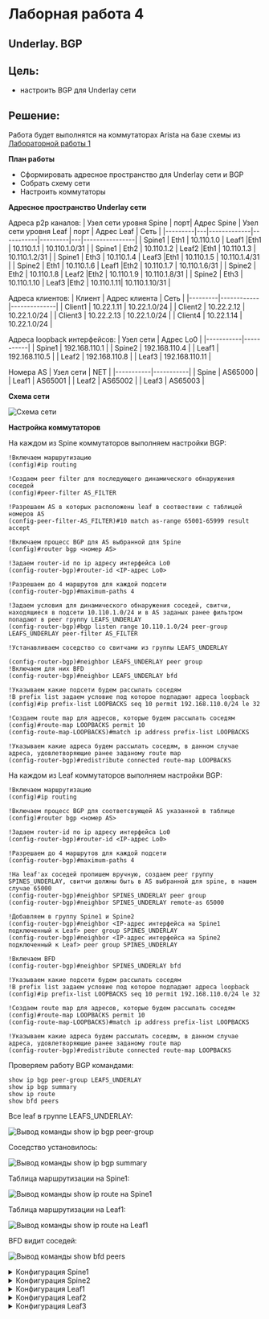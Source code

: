 # Лаборная работа 4
## **Underlay. BGP**
## Цель:

* настроить BGP для Underlay сети

 ## Решение:
 Работа будет выполнятся на коммутаторах Arista на базе схемы из [Лабораторной работы 1](../lab1/)

 **План работы**
 
 * Сформировать адресное пространство для Underlay сети и BGP
 * Собрать схему сети
 * Настроить коммутаторы

 **Адресное пространство Underlay сети**

 Адреса p2p каналов:
|  Узел сети уровня Spine | порт| Адрес Spine    | Узел сети уровня Leaf | порт | Адрес Leaf     | Сеть           |
|---------|---|-------------|-----------|---------|---|----------------|
| Spine1 | Eth1   | 10.110.1.0  | Leaf1 |Eth1    | 10.110.1.1 | 10.110.1.0/31  |
| Spine1 | Eth2   | 10.110.1.2  | Leaf2 |Eth1    | 10.110.1.3 | 10.110.1.2/31  |
| Spine1 | Eth3   | 10.110.1.4  | Leaf3 |Eth1    | 10.110.1.5 | 10.110.1.4/31  |
| Spine2 | Eth1   | 10.110.1.6  | Leaf1 |Eth2    | 10.110.1.7 | 10.110.1.6/31  |
| Spine2 | Eth2   | 10.110.1.8  | Leaf2 |Eth2    | 10.110.1.9 | 10.110.1.8/31  |
| Spine2 | Eth3   | 10.110.1.10 | Leaf3 |Eth2   | 10.110.1.11| 10.110.1.10/31 |

Адреса клиентов:
| Клиент  | Адрес клиента     | Сеть         |
|---------|------------|--------------|
| Client1 | 10.22.1.11 | 10.22.1.0/24 |
| Client2 | 10.22.2.12 | 10.22.1.0/24 |
| Client3 | 10.22.2.13 | 10.22.1.0/24 |
| Client4 | 10.22.1.14 | 10.22.1.0/24 |

Адреса loopback интерфейсов:
| Узел сети | Адрес Lo0 |
|-----------|-----------|
| Spine1    |     192.168.110.1      |
| Spine2    |     192.168.110.4      |
| Leaf1    |      192.168.110.5     |
| Leaf2    |      192.168.110.8     |
| Leaf3    |      192.168.110.11     |

Номера AS
| Узел сети | NET |
|-----------|-----------|
| Spine    |     AS65000   |
| Leaf1    |      AS65001   |
| Leaf2    |      AS65002   |
| Leaf3    |      AS65003    |




 **Схема сети**
 
 ![Схема сети](./images/lab4-1.PNG)

 **Настройка коммутаторов**

На каждом из Spine коммутаторов выполняем настройки BGP:
```
!Включаем маршрутизацию
(config)#ip routing

!Создаем peer filter для последующего динамического обнаружения соседей
(config)#peer-filter AS_FILTER

!Разрешаем AS в которых расположены leaf в соотвествии с таблицей номеров AS
(config-peer-filter-AS_FILTER)#10 match as-range 65001-65999 result accept

!Включаем процесс BGP для AS выбранной для Spine
(config)#router bgp <номер AS>

!Задаем router-id по ip адресу интерфейса Lo0
(config-router-bgp)#router-id <IP-адрес Lo0>

!Разрешаем до 4 маршрутов для каждой подсети
(config-router-bgp)#maximum-paths 4

!Задаем условия для динамического обнаружения соседей, свитчи, находящиеся в подсети 10.110.1.0/24 и в AS заданых ранее фильтром попадают в peer группу LEAFS_UNDERLAY
(config-router-bgp)#bgp listen range 10.110.1.0/24 peer-group LEAFS_UNDERLAY peer-filter AS_FILTER

!Устанавливаем соседство со свитчами из группы LEAFS_UNDERLAY

(config-router-bgp)#neighbor LEAFS_UNDERLAY peer group
!Включаем для них BFD
(config-router-bgp)#neighbor LEAFS_UNDERLAY bfd

!Указываем какие подсети будем рассылать соседям
!В prefix list задаем условие под которое подпадают адреса loopback
(config)#ip prefix-list LOOPBACKS seq 10 permit 192.168.110.0/24 le 32

!Создаем route map для адресов, которые будем рассылать соседям
(config)#route-map LOOPBACKS permit 10
(config-route-map-LOOPBACKS)#match ip address prefix-list LOOPBACKS

!Указываем какие адреса будем рассылать соседям, в данном случае адреса, удовлетворяющие ранее заданому route map
(config-router-bgp)#redistribute connected route-map LOOPBACKS

```

На каждом из Leaf коммутаторов выполняем настройки BGP:
```
!Включаем маршрутизацию
(config)#ip routing

!Включаем процесс BGP для соответсвующей AS указанной в таблице
(config)#router bgp <номер AS>

!Задаем router-id по ip адресу интерфейса Lo0
(config-router-bgp)#router-id <IP-адрес Lo0>

!Разрешаем до 4 маршрутов для каждой подсети
(config-router-bgp)#maximum-paths 4

!На leaf'ах соседей пропишем вручную, создаем peer группу SPINES_UNDERLAY, свитчи должны быть в AS выбранной для spine, в нашем случае 65000
(config-router-bgp)#neighbor SPINES_UNDERLAY peer group
(config-router-bgp)#neighbor SPINES_UNDERLAY remote-as 65000

!Добавляем в группу Spine1 и Spine2
(config-router-bgp)#neighbor <IP-адрес интерфейса на Spine1 подключенный к Leaf> peer group SPINES_UNDERLAY
(config-router-bgp)#neighbor <IP-адрес интерфейса на Spine2 подключенный к Leaf> peer group SPINES_UNDERLAY

!Включаем BFD
(config-router-bgp)#neighbor SPINES_UNDERLAY bfd

!Указываем какие подсети будем рассылать соседям
!В prefix list задаем условие под которое подпадают адреса loopback
(config)#ip prefix-list LOOPBACKS seq 10 permit 192.168.110.0/24 le 32

!Создаем route map для адресов, которые будем рассылать соседям
(config)#route-map LOOPBACKS permit 10
(config-route-map-LOOPBACKS)#match ip address prefix-list LOOPBACKS

!Указываем какие адреса будем рассылать соседям, в данном случае адреса, удовлетворяющие ранее заданому route map
(config-router-bgp)#redistribute connected route-map LOOPBACKS

```

Проверяем работу BGP командами:
```
show ip bgp peer-group LEAFS_UNDERLAY
show ip bgp summary
show ip route
show bfd peers
```

Все leaf в группе LEAFS_UNDERLAY:

![Вывод команды show ip bgp peer-group](./images/lab4-2.PNG)

Соседство установилось:

![Вывод команды show ip bgp summary](./images/lab4-3.PNG)

Таблица маршрутизации на Spine1:

![Вывод команды show ip route на Spine1](./images/lab4-4.PNG)

Таблица маршрутизации на Leaf1:

![Вывод команды show ip route на Leaf1](./images/lab4-5.PNG)

BFD видит соседей:

![Вывод команды show bfd peers](./images/lab4-4.PNG)

<details>
<summary>Конфигурация Spine1</summary>
<pre><code>
! Command: show running-config
! device: Spine1 (vEOS-lab, EOS-4.26.4M)
!
! boot system flash:/vEOS-lab.swi
!
no aaa root
!
transceiver qsfp default-mode 4x10G
!
service routing protocols model ribd
!
hostname Spine1
!
spanning-tree mode mstp
!
interface Ethernet1
   no switchport
   ip address 10.110.1.0/31
!
interface Ethernet2
   no switchport
   ip address 10.110.1.2/31
!
interface Ethernet3
   no switchport
   ip address 10.110.1.4/31
!
interface Ethernet4
!
interface Ethernet5
!
interface Ethernet6
!
interface Ethernet7
!
interface Ethernet8
!
interface Loopback0
   ip address 192.168.110.1/32
!
interface Management1
!
ip routing
!
ip prefix-list LOOPBACKS seq 10 permit 192.168.110.0/24 le 32
!
route-map LOOPBACKS permit 10
   match ip address prefix-list LOOPBACKS
!
peer-filter AS_FILTER
   10 match as-range 65001-65999 result accept
!
router bgp 65000
   router-id 192.168.110.1
   maximum-paths 4
   bgp listen range 10.110.1.0/24 peer-group LEAFS_UNDERLAY peer-filter AS_FILTER
   neighbor LEAFS_UNDERLAY peer group
   neighbor LEAFS_UNDERLAY bfd
   redistribute connected route-map LOOPBACKS
!
end
</code></pre>
</details>

<details>
<summary>Конфигурация Spine2</summary>
<pre><code>
! Command: show running-config
! device: Spine2 (vEOS-lab, EOS-4.26.4M)
!
! boot system flash:/vEOS-lab.swi
!
no aaa root
!
transceiver qsfp default-mode 4x10G
!
service routing protocols model ribd
!
hostname Spine2
!
spanning-tree mode mstp
!
interface Ethernet1
   no switchport
   ip address 10.110.1.6/31
!
interface Ethernet2
   no switchport
   ip address 10.110.1.8/31
!
interface Ethernet3
   no switchport
   ip address 10.110.1.10/31
!
interface Ethernet4
!
interface Ethernet5
!
interface Ethernet6
!
interface Ethernet7
!
interface Ethernet8
!
interface Loopback0
   ip address 192.168.110.4/32
!
interface Management1
!
ip routing
!
ip prefix-list LOOPBACKS seq 10 permit 192.168.110.0/24 le 32
!
route-map LOOPBACKS permit 10
   match ip address prefix-list LOOPBACKS
!
peer-filter AS_FILTER
   10 match as-range 65001-65999 result accept
!
router bgp 65000
   router-id 192.168.110.4
   maximum-paths 4
   bgp listen range 10.110.1.0/24 peer-group LEAFS_UNDERLAY peer-filter AS_FILTER
   neighbor LEAFS_UNDERLAY peer group
   neighbor LEAFS_UNDERLAY bfd
   redistribute connected route-map LOOPBACKS
!
end
</code></pre>
</details>

<details>
<summary>Конфигурация Leaf1</summary>
<pre><code>
! Command: show running-config
! device: Leaf1 (vEOS-lab, EOS-4.26.4M)
!
! boot system flash:/vEOS-lab.swi
!
no aaa root
!
transceiver qsfp default-mode 4x10G
!
service routing protocols model ribd
!
hostname Leaf1
!
spanning-tree mode mstp
!
interface Ethernet1
   no switchport
   ip address 10.110.1.1/31
!
interface Ethernet2
   no switchport
   ip address 10.110.1.7/31
!
interface Ethernet3
!
interface Ethernet4
!
interface Ethernet5
!
interface Ethernet6
!
interface Ethernet7
!
interface Ethernet8
!
interface Loopback0
   ip address 192.168.110.5/32
!
interface Management1
!
ip routing
!
ip prefix-list LOOPBACKS seq 10 permit 192.168.110.0/24 le 32
!
route-map LOOPBACKS permit 10
   match ip address prefix-list LOOPBACKS
!
router bgp 65001
   router-id 192.168.110.5
   maximum-paths 4
   neighbor SPINES_UNDERLAY peer group
   neighbor SPINES_UNDERLAY remote-as 65000
   neighbor SPINES_UNDERLAY bfd
   neighbor 10.110.1.0 peer group SPINES_UNDERLAY
   neighbor 10.110.1.6 peer group SPINES_UNDERLAY
   redistribute connected route-map LOOPBACKS
!
end
</code></pre>
</details>

<details>
<summary>Конфигурация Leaf2</summary>
<pre><code>
! Command: show running-config
! device: Leaf2 (vEOS-lab, EOS-4.26.4M)
!
! boot system flash:/vEOS-lab.swi
!
no aaa root
!
transceiver qsfp default-mode 4x10G
!
service routing protocols model ribd
!
hostname Leaf2
!
spanning-tree mode mstp
!
interface Ethernet1
   no switchport
   ip address 10.110.1.3/31
!
interface Ethernet2
   no switchport
   ip address 10.110.1.9/31
!
interface Ethernet3
!
interface Ethernet4
!
interface Ethernet5
!
interface Ethernet6
!
interface Ethernet7
!
interface Ethernet8
!
interface Loopback0
   ip address 192.168.110.8/32
!
interface Management1
!
ip routing
!
ip prefix-list LOOPBACKS seq 10 permit 192.168.110.0/24 le 32
!
route-map LOOPBACKS permit 10
   match ip address prefix-list LOOPBACKS
!
router bgp 65002
   router-id 192.168.110.5
   maximum-paths 4
   neighbor SPINES_UNDERLAY peer group
   neighbor SPINES_UNDERLAY remote-as 65000
   neighbor SPINES_UNDERLAY bfd
   neighbor 10.110.1.2 peer group SPINES_UNDERLAY
   neighbor 10.110.1.8 peer group SPINES_UNDERLAY
   redistribute connected route-map LOOPBACKS
!
end
</code></pre>
</details>

<details>
<summary>Конфигурация Leaf3</summary>
<pre><code>
! Command: show running-config
! device: Leaf3 (vEOS-lab, EOS-4.26.4M)
!
! boot system flash:/vEOS-lab.swi
!
no aaa root
!
transceiver qsfp default-mode 4x10G
!
service routing protocols model ribd
!
hostname Leaf3
!
spanning-tree mode mstp
!
interface Ethernet1
   no switchport
   ip address 10.110.1.5/31
!
interface Ethernet2
   no switchport
   ip address 10.110.1.11/31
!
interface Ethernet3
!
interface Ethernet4
!
interface Ethernet5
!
interface Ethernet6
!
interface Ethernet7
!
interface Ethernet8
!
interface Loopback0
   ip address 192.168.110.11/32
!
interface Management1
!
ip routing
!
ip prefix-list LOOPBACKS seq 10 permit 192.168.110.0/24 le 32
!
route-map LOOPBACKS permit 10
   match ip address prefix-list LOOPBACKS
!
router bgp 65003
   router-id 192.168.110.5
   maximum-paths 4
   neighbor SPINES_UNDERLAY peer group
   neighbor SPINES_UNDERLAY remote-as 65000
   neighbor SPINES_UNDERLAY bfd
   neighbor 10.110.1.4 peer group SPINES_UNDERLAY
   neighbor 10.110.1.10 peer group SPINES_UNDERLAY
   redistribute connected route-map LOOPBACKS
!
end
</code></pre>
</details>






